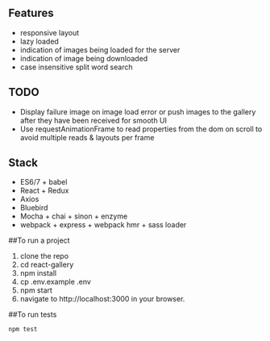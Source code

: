 ## Features
* responsive layout
* lazy loaded
* indication of images being loaded for the server
* indication of image being downloaded
* case insensitive split word search

## TODO
* Display failure image on image load error or push images to the gallery after they have been received for smooth UI
* Use requestAnimationFrame to read properties from the dom on scroll to avoid multiple reads & layouts per frame

## Stack
* ES6/7 + babel
* React + Redux
* Axios
* Bluebird
* Mocha + chai + sinon + enzyme
* webpack + express + webpack hmr + sass loader

##To run a project

1. clone the repo
2. cd react-gallery
3. npm install
4. cp .env.example .env
5. npm start
6. navigate to http://localhost:3000 in your browser.

##To run tests

`npm test`